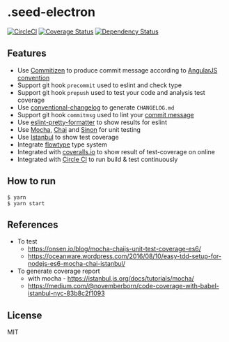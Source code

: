 # .seed-electron

[![CircleCI](https://circleci.com/gh/rhiokim/.seed.svg?style=svg)](https://circleci.com/gh/rhiokim/.seed) [![Coverage Status](https://coveralls.io/repos/github/rhiokim/.seed/badge.svg?branch=master)](https://coveralls.io/github/rhiokim/.seed?branch=master) [![Dependency Status](https://dependencyci.com/github/rhiokim/.seed/badge)](https://dependencyci.com/github/rhiokim/.seed)

## Features

- Use [Commitizen](https://github.com/commitizen/cz-cli) to produce commit message according to [AngularJS convention](https://github.com/angular/angular.js/blob/master/CONTRIBUTING.md#-git-commit-guidelines)
- Support git hook `precommit` used to eslint and check type
- Support git hook `prepush` used to test your code and analysis test coverage
- Use [conventional-changelog](https://github.com/ajoslin/conventional-changelog) to generate `CHANGELOG.md`
- Support git hook `commitmsg` used to lint your [commit message](https://github.com/kentcdodds/validate-commit-msg)
- Use [eslint-pretty-formatter](https://github.com/sindresorhus/eslint-formatter-pretty) to show results for eslint
- Use [Mocha](https://mochajs.org/), [Chai](http://chaijs.com/) and [Sinon](http://sinonjs.org/) for unit testing
- Use [Istanbul](https://istanbul.js.org/) to show test coverage
- Integrate [flowtype](http://flowtype.org) type system
- Integrated with [coveralls.io](https://coveralls.io/) to show result of test-coverage on online
- Integrated with [Circle CI](https://circleci.com) to run build & test continuously

## How to run

```
$ yarn
$ yarn start
```

## References
- To test
  - https://onsen.io/blog/mocha-chaijs-unit-test-coverage-es6/
  - https://oceanware.wordpress.com/2016/08/10/easy-tdd-setup-for-nodejs-es6-mocha-chai-istanbul/
- To generate coverage report
  - with mocha - https://istanbul.js.org/docs/tutorials/mocha/
  - https://medium.com/@novemberborn/code-coverage-with-babel-istanbul-nyc-83b8c2f1093

## License
MIT

